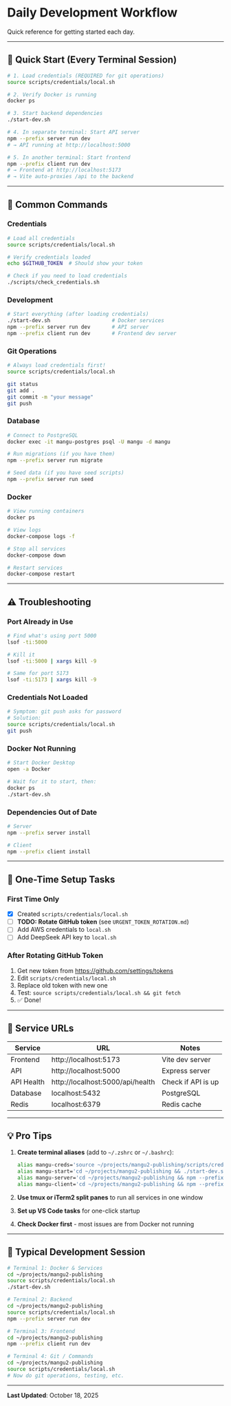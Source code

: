 # Daily Development Workflow

Quick reference for getting started each day.

---

## 🚀 Quick Start (Every Terminal Session)

```bash
# 1. Load credentials (REQUIRED for git operations)
source scripts/credentials/local.sh

# 2. Verify Docker is running
docker ps

# 3. Start backend dependencies
./start-dev.sh

# 4. In separate terminal: Start API server
npm --prefix server run dev
# → API running at http://localhost:5000

# 5. In another terminal: Start frontend
npm --prefix client run dev
# → Frontend at http://localhost:5173
# → Vite auto-proxies /api to the backend
```

---

## 🔧 Common Commands

### Credentials
```bash
# Load all credentials
source scripts/credentials/local.sh

# Verify credentials loaded
echo $GITHUB_TOKEN  # Should show your token

# Check if you need to load credentials
./scripts/check_credentials.sh
```

### Development
```bash
# Start everything (after loading credentials)
./start-dev.sh                    # Docker services
npm --prefix server run dev       # API server
npm --prefix client run dev       # Frontend dev server
```

### Git Operations
```bash
# Always load credentials first!
source scripts/credentials/local.sh

git status
git add .
git commit -m "your message"
git push
```

### Database
```bash
# Connect to PostgreSQL
docker exec -it mangu-postgres psql -U mangu -d mangu

# Run migrations (if you have them)
npm --prefix server run migrate

# Seed data (if you have seed scripts)
npm --prefix server run seed
```

### Docker
```bash
# View running containers
docker ps

# View logs
docker-compose logs -f

# Stop all services
docker-compose down

# Restart services
docker-compose restart
```

---

## ⚠️ Troubleshooting

### Port Already in Use
```bash
# Find what's using port 5000
lsof -ti:5000

# Kill it
lsof -ti:5000 | xargs kill -9

# Same for port 5173
lsof -ti:5173 | xargs kill -9
```

### Credentials Not Loaded
```bash
# Symptom: git push asks for password
# Solution:
source scripts/credentials/local.sh
git push
```

### Docker Not Running
```bash
# Start Docker Desktop
open -a Docker

# Wait for it to start, then:
docker ps
./start-dev.sh
```

### Dependencies Out of Date
```bash
# Server
npm --prefix server install

# Client
npm --prefix client install
```

---

## 🎯 One-Time Setup Tasks

### First Time Only
- [x] Created `scripts/credentials/local.sh`
- [ ] **TODO: Rotate GitHub token** (see `URGENT_TOKEN_ROTATION.md`)
- [ ] Add AWS credentials to `local.sh`
- [ ] Add DeepSeek API key to `local.sh`

### After Rotating GitHub Token
1. Get new token from https://github.com/settings/tokens
2. Edit `scripts/credentials/local.sh`
3. Replace old token with new one
4. Test: `source scripts/credentials/local.sh && git fetch`
5. ✅ Done!

---

## 📍 Service URLs

| Service | URL | Notes |
|---------|-----|-------|
| Frontend | http://localhost:5173 | Vite dev server |
| API | http://localhost:5000 | Express server |
| API Health | http://localhost:5000/api/health | Check if API is up |
| Database | localhost:5432 | PostgreSQL |
| Redis | localhost:6379 | Redis cache |

---

## 💡 Pro Tips

1. **Create terminal aliases** (add to `~/.zshrc` or `~/.bashrc`):
   ```bash
   alias mangu-creds='source ~/projects/mangu2-publishing/scripts/credentials/local.sh'
   alias mangu-start='cd ~/projects/mangu2-publishing && ./start-dev.sh'
   alias mangu-server='cd ~/projects/mangu2-publishing && npm --prefix server run dev'
   alias mangu-client='cd ~/projects/mangu2-publishing && npm --prefix client run dev'
   ```

2. **Use tmux or iTerm2 split panes** to run all services in one window

3. **Set up VS Code tasks** for one-click startup

4. **Check Docker first** - most issues are from Docker not running

---

## 🔄 Typical Development Session

```bash
# Terminal 1: Docker & Services
cd ~/projects/mangu2-publishing
source scripts/credentials/local.sh
./start-dev.sh

# Terminal 2: Backend
cd ~/projects/mangu2-publishing
source scripts/credentials/local.sh
npm --prefix server run dev

# Terminal 3: Frontend
cd ~/projects/mangu2-publishing
npm --prefix client run dev

# Terminal 4: Git / Commands
cd ~/projects/mangu2-publishing
source scripts/credentials/local.sh
# Now do git operations, testing, etc.
```

---

**Last Updated**: October 18, 2025
